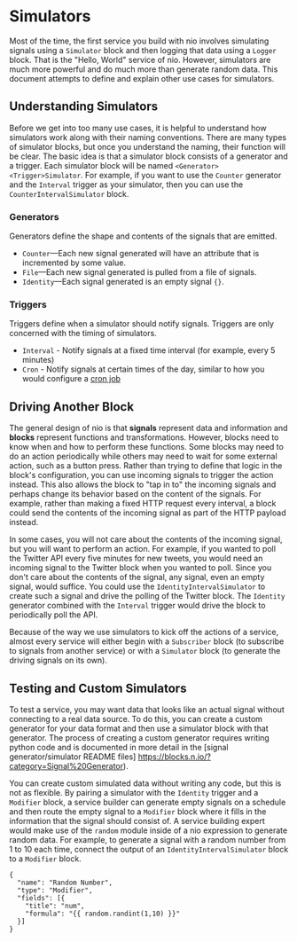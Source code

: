 # Simulators

Most of the time, the first service you build with nio involves simulating signals using a `Simulator` block and then logging that data using a `Logger` block. That is the "Hello, World" service of nio. However, simulators are much more powerful and do much more than generate random data. This document attempts to define and explain other use cases for simulators.

## Understanding Simulators

Before we get into too many use cases, it is helpful to understand how simulators work along with their naming conventions. There are many types of simulator blocks, but once you understand the naming, their function will be clear. The basic idea is that a simulator block consists of a generator and a trigger. Each simulator block will be named `<Generator><Trigger>Simulator`. For example, if you want to use the `Counter` generator and the `Interval` trigger as your simulator, then you can use the `CounterIntervalSimulator` block.

### Generators

Generators define the shape and contents of the signals that are emitted.

* `Counter`—Each new signal generated will have an attribute that is incremented by some value.
* `File`—Each new signal generated is pulled from a file of signals.
* `Identity`—Each signal generated is an empty signal `{}`.

### Triggers

Triggers define when a simulator should notify signals. Triggers  are only concerned with the timing of simulators.
* `Interval` - Notify signals at a fixed time interval \(for example, every 5 minutes\)
* `Cron` - Notify signals at certain times of the day, similar to how you would configure a [cron job](https://en.wikipedia.org/wiki/Cron)

## Driving Another Block

The general design of nio is that **signals** represent data and information and **blocks** represent functions and transformations. However, blocks need to know when and how to perform these functions. Some blocks may need to do an action periodically while others may need to wait for some external action, such as a button press. Rather than trying to define that logic in the block's configuration, you can use incoming signals to trigger the action instead. This also allows the block to "tap in to" the incoming signals and perhaps change its behavior based on the content of the signals. For example, rather than making a fixed HTTP request every interval, a block could send the contents of the incoming signal as part of the HTTP payload instead.

In some cases, you will not care about the contents of the incoming signal, but you will want to perform an action. For example, if you wanted to poll the Twitter API every five minutes for new tweets, you would need an incoming signal to the Twitter block when you wanted to poll. Since you don't care about the contents of the signal, any signal, even an empty signal, would suffice. You could use the `IdentityIntervalSimulator` to create such a signal and drive the polling of the Twitter block. The `Identity` generator combined with the `Interval` trigger would drive the block to periodically poll the API.

Because of the way we use simulators to kick off the actions of a service, almost every service will either begin with a `Subscriber` block \(to subscribe to signals from another service\) or with a `Simulator` block \(to generate the driving signals on its own\).

## Testing and Custom Simulators

To test a service, you may want data that looks like an actual signal without connecting to a real data source. To do this, you can create a custom generator for your data format and then use a simulator block with that generator. The process of creating a custom generator requires writing python code and is documented in more detail in the [signal generator/simulator README files] https://blocks.n.io/?category=Signal%20Generator).

You can create custom simulated data without writing any code, but this is not as flexible. By pairing a simulator with the `Identity` trigger and a `Modifier` block, a service builder can generate empty signals on a schedule and then route the empty signal to a `Modifier` block where it fills in the information that the signal should consist of. A service building expert would make use of the `random` module inside of a nio expression to generate random data. For example, to generate a signal with a random number from 1 to 10 each time, connect the output of an `IdentityIntervalSimulator` block to a `Modifier` block.
```
{
  "name": "Random Number",
  "type": "Modifier",
  "fields": [{
    "title": "num",
    "formula": "{{ random.randint(1,10) }}"
  }]
}
```

